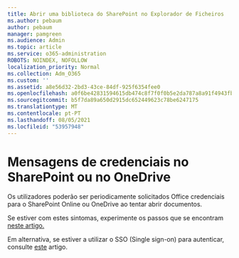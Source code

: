 ```yaml
---
title: Abrir uma biblioteca do SharePoint no Explorador de Ficheiros
ms.author: pebaum
author: pebaum
manager: pamgreen
ms.audience: Admin
ms.topic: article
ms.service: o365-administration
ROBOTS: NOINDEX, NOFOLLOW
localization_priority: Normal
ms.collection: Adm_O365
ms.custom: ''
ms.assetid: a8e56d32-2bd3-43ce-84df-925f6354fee0
ms.openlocfilehash: a0f6be42831594615db474c8f7f0f0b5e2da787a8a91f4943fb2c27ec57abb2a
ms.sourcegitcommit: b5f7da89a650d2915dc652449623c78be6247175
ms.translationtype: MT
ms.contentlocale: pt-PT
ms.lasthandoff: 08/05/2021
ms.locfileid: "53957948"
---
```

# <a name="credential-messages-in-sharepoint-or-onedrive"></a>Mensagens de credenciais no SharePoint ou no OneDrive

Os utilizadores poderão ser periodicamente solicitados Office credenciais para o SharePoint Online ou OneDrive ao tentar abrir documentos.

Se estiver com estes sintomas, experimente os passos que se encontram [neste artigo.](https://support.microsoft.com/help/2913639/office-applications-periodically-prompt-for-credentials-to-sharepoint)

Em alternativa, se estiver a utilizar o SSO (Single sign-on) para autenticar, consulte [este](https://support.microsoft.com/help/4025962/cant-sign-in-after-update-to-office-2016-build-16-0-7967-on-windows-10) artigo.
